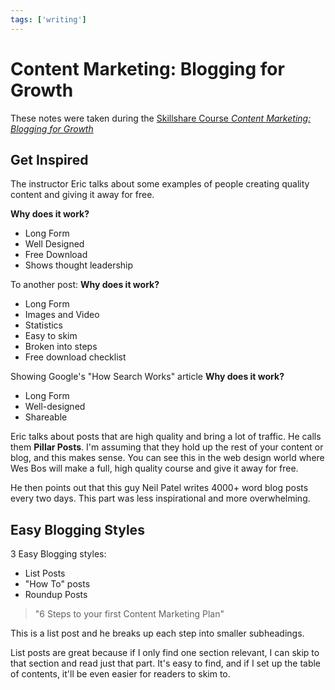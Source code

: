 ```yaml
---
tags: ['writing']
---
```

# Content Marketing: Blogging for Growth
These notes were taken during the [Skillshare Course *Content Marketing: Blogging for Growth*](https://skl.sh/2YUcNLR)

## Get Inspired
The instructor Eric talks about some examples of people creating quality content and giving it away for free.

**Why does it work?**
* Long Form
* Well Designed
* Free Download
* Shows thought leadership

To another post:
**Why does it work?**
* Long Form
* Images and Video
* Statistics
* Easy to skim
* Broken into steps
* Free download checklist


Showing Google's "How Search Works" article
**Why does it work?**
* Long Form
* Well-designed
* Shareable


Eric talks about posts that are high quality and bring a lot of traffic. He calls them **Pillar Posts**. I'm assuming that they hold up the rest of your content or blog, and this makes sense. You can see this in the web design world where Wes Bos will make a full, high quality course and give it away for free.

He then points out that this guy Neil Patel writes 4000+ word blog posts every two days. This part was less inspirational and more overwhelming.

## Easy Blogging Styles
3 Easy Blogging styles: 
* List Posts
* "How To" posts
* Roundup Posts


> "6 Steps to your first Content Marketing Plan"

This is a list post and he breaks up each step into smaller subheadings.

List posts are great because if I only find one section relevant, I can skip to that section and read just that part. It's easy to find, and if I set up the table of contents, it'll be even easier for readers to skim to.

